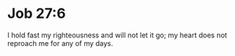 # Job 27:6

I hold fast my righteousness and will not let it go; my heart does not reproach me for any of my days.
